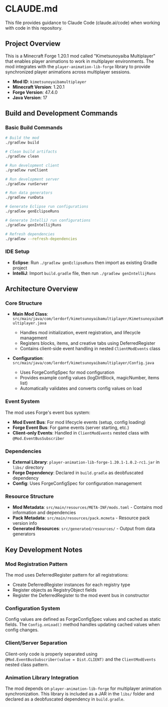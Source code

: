 # CLAUDE.md

This file provides guidance to Claude Code (claude.ai/code) when working with code in this repository.

## Project Overview

This is a Minecraft Forge 1.20.1 mod called "Kimetsunoyaiba Multiplayer" that enables player animations to work in multiplayer environments. The mod integrates with the `player-animation-lib-forge` library to provide synchronized player animations across multiplayer sessions.

- **Mod ID**: `kimetsunoyaibamultiplayer`
- **Minecraft Version**: 1.20.1
- **Forge Version**: 47.4.0
- **Java Version**: 17

## Build and Development Commands

### Basic Build Commands
```bash
# Build the mod
./gradlew build

# Clean build artifacts
./gradlew clean

# Run development client
./gradlew runClient

# Run development server
./gradlew runServer

# Run data generators
./gradlew runData

# Generate Eclipse run configurations
./gradlew genEclipseRuns

# Generate IntelliJ run configurations
./gradlew genIntellijRuns

# Refresh dependencies
./gradlew --refresh-dependencies
```

### IDE Setup
- **Eclipse**: Run `./gradlew genEclipseRuns` then import as existing Gradle project
- **IntelliJ**: Import `build.gradle` file, then run `./gradlew genIntellijRuns`

## Architecture Overview

### Core Structure
- **Main Mod Class**: `src/main/java/com/lerdorf/kimetsunoyaibamultiplayer/KimetsunoyaibaMultiplayer.java`
  - Handles mod initialization, event registration, and lifecycle management
  - Registers blocks, items, and creative tabs using DeferredRegister
  - Contains client-side event handling in nested `ClientModEvents` class

- **Configuration**: `src/main/java/com/lerdorf/kimetsunoyaibamultiplayer/Config.java`
  - Uses ForgeConfigSpec for mod configuration
  - Provides example config values (logDirtBlock, magicNumber, items list)
  - Automatically validates and converts config values on load

### Event System
The mod uses Forge's event bus system:
- **Mod Event Bus**: For mod lifecycle events (setup, config loading)
- **Forge Event Bus**: For game events (server starting, etc.)
- **Client-only Events**: Handled in `ClientModEvents` nested class with `@Mod.EventBusSubscriber`

### Dependencies
- **External Library**: `player-animation-lib-forge-1.20.1-1.0.2-rc1.jar` in `libs/` directory
- **Forge Dependency**: Declared in `build.gradle` as deobfuscated dependency
- **Config**: Uses ForgeConfigSpec for configuration management

### Resource Structure
- **Mod Metadata**: `src/main/resources/META-INF/mods.toml` - Contains mod information and dependencies
- **Pack Metadata**: `src/main/resources/pack.mcmeta` - Resource pack version info
- **Generated Resources**: `src/generated/resources/` - Output from data generators

## Key Development Notes

### Mod Registration Pattern
The mod uses DeferredRegister pattern for all registrations:
- Create DeferredRegister instances for each registry type
- Register objects as RegistryObject fields
- Register the DeferredRegister to the mod event bus in constructor

### Configuration System
Config values are defined as ForgeConfigSpec values and cached as static fields. The `Config.onLoad()` method handles updating cached values when config changes.

### Client/Server Separation
Client-only code is properly separated using `@Mod.EventBusSubscriber(value = Dist.CLIENT)` and the `ClientModEvents` nested class pattern.

### Animation Library Integration
The mod depends on `player-animation-lib-forge` for multiplayer animation synchronization. This library is included as a JAR in the `libs/` folder and declared as a deobfuscated dependency in `build.gradle`.